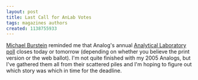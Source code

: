 ```yaml
---
layout: post
title: Last Call for AnLab Votes
tags: magazines authors
created: 1138755933
---
```

[Michael Burstein](http://mabfan.com/) reminded me that Analog's annual [Analytical Laboratory poll](http://www.analogsf.com/analogreaders_2005.shtml) closes today or tomorrow (depending on whether you believe the print version or the web ballot).  I'm not quite finished with my 2005 Analogs, but I've gathered them all from their scattered piles and I'm hoping to figure out which story was which in time for the deadline.
